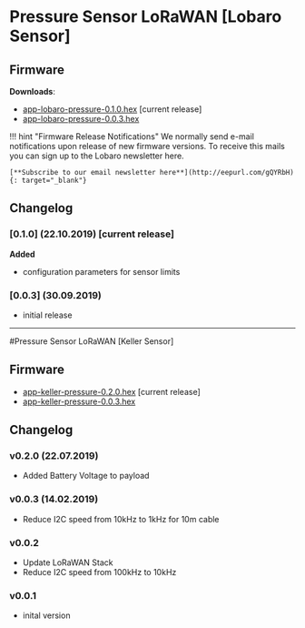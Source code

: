 # Pressure Sensor LoRaWAN [Lobaro Sensor]

## Firmware

**Downloads**:

* [app-lobaro-pressure-0.1.0.hex](firmware/app-lobaro-pressure-0.1.0+LoRa.hex) [current release]
* [app-lobaro-pressure-0.0.3.hex](firmware/app-lobaro-pressure-0.0.3+LoRa.hex) 

!!! hint "Firmware Release Notifications"
    We normally send e-mail notifications upon release of new firmware versions. To receive this mails you can sign up
    to the Lobaro newsletter here.
    
    [**Subscribe to our email newsletter here**](http://eepurl.com/gQYRbH){: target="_blank"} 
    

## Changelog

### [0.1.0] (22.10.2019) [current release]

**Added**

 - configuration parameters for sensor limits

### [0.0.3] (30.09.2019)

- initial release

----
#Pressure Sensor LoRaWAN [Keller Sensor]

## Firmware

* [app-keller-pressure-0.2.0.hex](firmware/app-keller-pressure-0.2.0.hex) [current release]
* [app-keller-pressure-0.0.3.hex](firmware/app-keller-pressure-0.0.3.hex)

## Changelog

### v0.2.0 (22.07.2019)
- Added Battery Voltage to payload

### v0.0.3 (14.02.2019)
- Reduce I2C speed from 10kHz to 1kHz for 10m cable

### v0.0.2
- Update LoRaWAN Stack
- Reduce I2C speed from 100kHz to 10kHz

### v0.0.1 
- inital version
